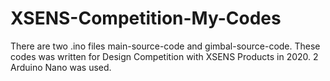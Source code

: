 # XSENS-Competition-My-Codes
There are two .ino files main-source-code and gimbal-source-code. These codes was written for Design Competition with XSENS Products in 2020. 2 Arduino Nano was used.
